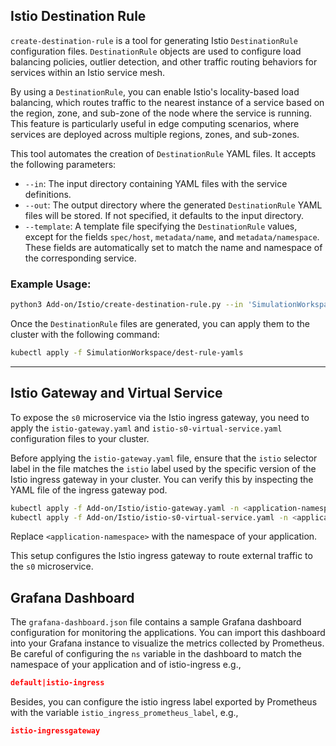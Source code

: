 ## Istio Destination Rule

`create-destination-rule` is a tool for generating Istio `DestinationRule` configuration files. `DestinationRule` objects are used to configure load balancing policies, outlier detection, and other traffic routing behaviors for services within an Istio service mesh. 

By using a `DestinationRule`, you can enable Istio's locality-based load balancing, which routes traffic to the nearest instance of a service based on the region, zone, and sub-zone of the node where the service is running. This feature is particularly useful in edge computing scenarios, where services are deployed across multiple regions, zones, and sub-zones.

This tool automates the creation of `DestinationRule` YAML files. It accepts the following parameters:
- `--in`: The input directory containing YAML files with the service definitions.
- `--out`: The output directory where the generated `DestinationRule` YAML files will be stored. If not specified, it defaults to the input directory.
- `--template`: A template file specifying the `DestinationRule` values, except for the fields `spec/host`, `metadata/name`, and `metadata/namespace`. These fields are automatically set to match the name and namespace of the corresponding service.

### Example Usage:
```zsh
python3 Add-on/Istio/create-destination-rule.py --in 'SimulationWorkspace/yamls' --out 'SimulationWorkspace/dest-rule-yamls' --template 'Add-on/Istio/destination-rule-template.yaml' 
```

Once the `DestinationRule` files are generated, you can apply them to the cluster with the following command:
```zsh
kubectl apply -f SimulationWorkspace/dest-rule-yamls
```

---

## Istio Gateway and Virtual Service

To expose the `s0` microservice via the Istio ingress gateway, you need to apply the `istio-gateway.yaml` and `istio-s0-virtual-service.yaml` configuration files to your cluster. 

Before applying the `istio-gateway.yaml` file, ensure that the `istio` selector label in the file matches the `istio` label used by the specific version of the Istio ingress gateway in your cluster. You can verify this by inspecting the YAML file of the ingress gateway pod.

```zsh
kubectl apply -f Add-on/Istio/istio-gateway.yaml -n <application-namespace>
kubectl apply -f Add-on/Istio/istio-s0-virtual-service.yaml -n <application-namespace>
```

Replace `<application-namespace>` with the namespace of your application.

This setup configures the Istio ingress gateway to route external traffic to the `s0` microservice.

## Grafana Dashboard
The `grafana-dashboard.json` file contains a sample Grafana dashboard configuration for monitoring the applications. You can import this dashboard into your Grafana instance to visualize the metrics collected by Prometheus.
Be careful of configuring the `ns` variable in the dashboard to match the namespace of your application and of istio-ingress e.g.,
```json
default|istio-ingress
```
Besides, you can configure the istio ingress label exported by Prometheus with the variable `istio_ingress_prometheus_label`, e.g.,
```json
istio-ingressgateway
```